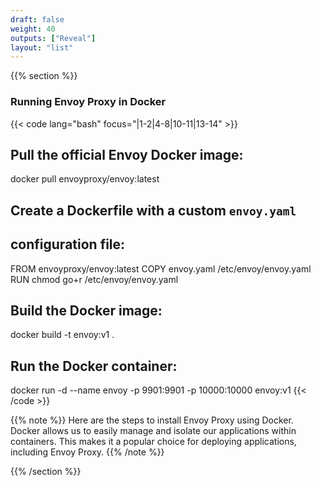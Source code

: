 ```yaml
---
draft: false
weight: 40
outputs: ["Reveal"]
layout: "list"
---
```

{{% section %}}
### Running Envoy Proxy in Docker
{{< code lang="bash" focus="|1-2|4-8|10-11|13-14" >}}

## Pull the official Envoy Docker image:
docker pull envoyproxy/envoy:latest

## Create a Dockerfile with a custom `envoy.yaml`
## configuration file:
FROM envoyproxy/envoy:latest
COPY envoy.yaml /etc/envoy/envoy.yaml
RUN chmod go+r /etc/envoy/envoy.yaml

## Build the Docker image:
docker build -t envoy:v1 .

## Run the Docker container:
docker run -d --name envoy -p 9901:9901 -p 10000:10000 envoy:v1
{{< /code >}}

{{% note %}}
Here are the steps to install Envoy Proxy using Docker. Docker allows us to easily manage and isolate our applications within containers. This makes it a popular choice for deploying applications, including Envoy Proxy.
{{% /note %}}

{{% /section %}}
